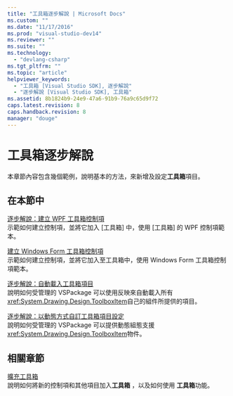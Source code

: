 ```yaml
---
title: "工具箱逐步解說 | Microsoft Docs"
ms.custom: ""
ms.date: "11/17/2016"
ms.prod: "visual-studio-dev14"
ms.reviewer: ""
ms.suite: ""
ms.technology: 
  - "devlang-csharp"
ms.tgt_pltfrm: ""
ms.topic: "article"
helpviewer_keywords: 
  - "工具箱 [Visual Studio SDK], 逐步解說"
  - "逐步解說 [Visual Studio SDK], 工具箱"
ms.assetid: 8b1824b9-24e9-47a6-91b9-76a9c65d9f72
caps.latest.revision: 8
caps.handback.revision: 8
manager: "douge"
---
```

# 工具箱逐步解說
本章節內容包含幾個範例，說明基本的方法，來新增及設定**工具箱**項目。  
  
## 在本節中  
 [逐步解說：建立 WPF 工具箱控制項](../misc/walkthrough-creating-a-wpf-toolbox-control.md)  
 示範如何建立控制項，並將它加入 \[工具箱\] 中，使用 \[工具箱\] 的 WPF 控制項範本。  
  
 [建立 Windows Form 工具箱控制項](../extensibility/creating-a-windows-forms-toolbox-control.md)  
 示範如何建立控制項，並將它加入至工具箱中，使用 Windows Form 工具箱控制項範本。  
  
 [逐步解說：自動載入工具箱項目](../Topic/Walkthrough:%20Autoloading%20Toolbox%20Items.md)  
 說明如何受管理的 VSPackage 可以使用反映來自動載入所有<xref:System.Drawing.Design.ToolboxItem>自己的組件所提供的項目。  
  
 [逐步解說：以動態方式自訂工具箱項目設定](../misc/walkthrough-customizing-toolbox-item-configuration-dynamically.md)  
 說明如何受管理的 VSPackage 可以提供動態組態支援<xref:System.Drawing.Design.ToolboxItem>物件。  
  
## 相關章節  
 [擴充工具箱](../misc/extending-the-toolbox.md)  
 說明如何將新的控制項和其他項目加入**工具箱** ，以及如何使用 **工具箱**功能。